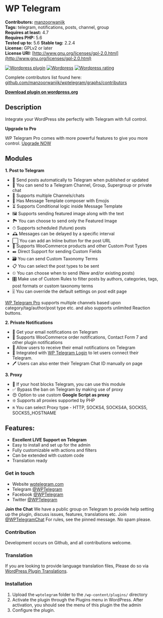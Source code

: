 # WP Telegram

**Contributors:** [manzoorwanijk](https://github.com/manzoorwanijk)  
**Tags:** telegram, notifications, posts, channel, group  
**Requires at least:** 4.7  
**Requires PHP:** 5.6  
**Tested up to:** 5.6
**Stable tag:** 2.2.4  
**License:** GPLv2 or later  
**License URI:** [http://www.gnu.org/licenses/gpl-2.0.html](http://www.gnu.org/licenses/gpl-2.0.html)

[![Wordpress plugin](https://img.shields.io/wordpress/plugin/v/wptelegram.svg)](https://wordpress.org/plugins/wptelegram/)
[![Wordpress](https://img.shields.io/wordpress/plugin/dt/wptelegram.svg)](https://wordpress.org/plugins/wptelegram/)
[![Wordpress rating](https://img.shields.io/wordpress/plugin/r/wptelegram.svg)](https://wordpress.org/plugins/wptelegram/)

Complete contributors list found here: [github.com/manzoorwanijk/wptelegram/graphs/contributors](https://github.com/manzoorwanijk/wptelegram/graphs/contributors)

**[Download plugin on wordpress.org](https://wordpress.org/plugins/wptelegram/)**

## Description

Integrate your WordPress site perfectly with Telegram with full control.

**Upgrade to Pro**

WP Telegram Pro comes with more powerful features to give you more control. [Upgrade NOW](https://wptelegram.pro)

## Modules

**1. Post to Telegram**

- 📝 Send posts automatically to Telegram when published or updated
- 📢 You can send to a Telegram Channel, Group, Supergroup or private chat
- 👥 Supports multiple Channels/chats
- 🙂 Has Message Template composer with Emojis
- ⏳ Supports Conditional logic inside Message Template
- 🖼 Supports sending featured image along with the text
- 🏞 You can choose to send only the Featured Image
- ⏱ Supports scheduled (future) posts
- 🕰 Messages can be delayed by a specific interval
- ⬜️ You can add an Inline button for the post URL
- 🛒 Supports WooCommerce products and other Custom Post Types
- ✒️ Direct Support for sending Custom Fields
- 🗃 You can send Custom Taxonomy Terms
- 📋 You can select the post types to be sent
- ⏲ You can choose when to send (New and/or existing posts)
- 🎛 Make use of Custom Rules to filter posts by authors, categories, tags, post formats or custom taxonomy terms
- 🎚 You can override the default settings on post edit page

[WP Telegram Pro](https://wptelegram.pro) supports multiple channels based upon category/tag/author/post type etc. and also supports unlimited Reaction buttons.

**2. Private Notifications**

- 📧 Get your email notifications on Telegram
- 🔔 Supports WooCommerce order notifications, Contact Form 7 and other plugin notifications
- 🔕 Allow users to receive their email notifications on Telegram
- 🔐 Integrated with [WP Telegram Login](https://wordpress.org/plugins/wptelegram-login) to let users connect their Telegram.
- 🖊 Users can also enter their Telegram Chat ID manually on page

**3. Proxy**

- 🚫 If your host blocks Telegram, you can use this module
- ✅ Bypass the ban on Telegram by making use of proxy
- 😍 Option to use custom **Google Script as proxy**
- ❇️ Supports all proxies supported by PHP
- 🔛 You can select Proxy type - HTTP, SOCKS4, SOCKS4A, SOCKS5, SOCKS5_HOSTNAME

## Features:

- **Excellent LIVE Support on Telegram**
- Easy to install and set up for the admin
- Fully customizable with actions and filters
- Can be extended with custom code
- Translation ready

### Get in touch

- Website [wptelegram.com](https://wptelegram.com)
- Telegram [@WPTelegram](https://t.me/WPTelegram)
- Facebook [@WPTelegram](https://fb.com/WPTelegram)
- Twitter [@WPTelegram](https://twitter.com/WPTelegram)

**Join the Chat**
We have a public group on Telegram to provide help setting up the plugin, discuss issues, features, translations etc. Join [@WPTelegramChat](https://t.me/WPTelegramChat)
For rules, see the pinned message. No spam please.

### Contribution

Development occurs on Github, and all contributions welcome.

### Translation

If you are looking to provide language translation files, Please do so via [WordPress Plugin Translations](https://translate.wordpress.org/projects/wp-plugins/wptelegram).

### Installation

1. Upload the `wptelegram` folder to the `/wp-content/plugins/` directory
2. Activate the plugin through the Plugins menu in WordPress. After activation, you should see the menu of this plugin the the admin
3. Configure the plugin.
